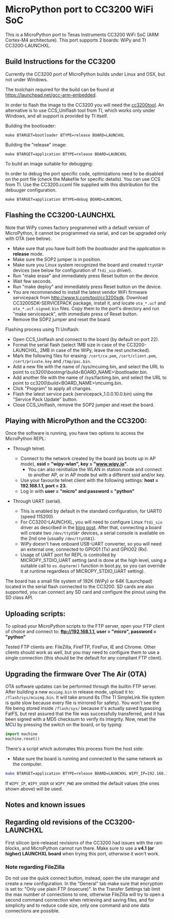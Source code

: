 MicroPython port to CC3200 WiFi SoC
===================================

This is a MicroPython port to Texas Instruments CC3200 WiFi SoC (ARM Cortex-M4
architecture). This port supports 2 boards: WiPy and TI CC3200-LAUNCHXL.

## Build Instructions for the CC3200

Currently the CC3200 port of MicroPython builds under Linux and OSX,
but not under Windows.

The toolchain required for the build can be found at
<https://launchpad.net/gcc-arm-embedded>.

In order to flash the image to the CC3200 you will need the
[cc3200tool](https://github.com/ALLTERCO/cc3200tool). An alternative is
to use CCS_Uniflash tool from TI, which works only under Windows, and all
support is provided by TI itself.

Building the bootloader:

```
make BTARGET=bootloader BTYPE=release BOARD=LAUNCHXL
```

Building the "release" image:

```
make BTARGET=application BTYPE=release BOARD=LAUNCHXL
```

To build an image suitable for debugging:

In order to debug the port specific code, optimizations need to be disabled on the
port file (check the Makefile for specific details). You can use CCS from TI.
Use the CC3200.ccxml file supplied with this distribution for the debuuger configuration.

```
make BTARGET=application BTYPE=debug BOARD=LAUNCHXL
```

## Flashing the CC3200-LAUNCHXL

Note that WiPy comes factory programmed with a default version of MicroPython,
it cannot be programmed via serial, and can be upgraded only with OTA (see
below).

- Make sure that you have built both the *bootloader* and the *application* in **release** mode.
- Make sure the SOP2 jumper is in position.
- Make sure you Linux system recognized the board and created `ttyUSB*`
  devices (see below for configuration of `ftdi_sio` driver).
- Run "make erase" and immediately press Reset button on the device.
- Wait few seconds.
- Run "make deploy" and immediately press Reset button on the device.
- You are recommended to install the latest vendor WiFi firmware
  servicepack from http://www.ti.com/tool/cc3200sdk. Download
  CC3200SDK-SERVICEPACK package, install it, and locate `ota_*.ucf`
  and `ota_*.ucf.signed.bin` files. Copy them to the port's directory
  and run "make servicepack", with immediate press of Reset button.
- Remove the SOP2 jumper and reset the board.

Flashing process using TI Uniflash:

- Open CCS_Uniflash and connect to the board (by default on port 22). 
- Format the serial flash (select 1MB size in case of the CC3200-LAUNCHXL, 2MB in case of the WiPy, leave the rest unchecked).
- Mark the following files for erasing: `/cert/ca.pem`, `/cert/client.pem`, `/cert/private.key` and `/tmp/pac.bin`.
- Add a new file with the name of /sys/mcuimg.bin, and select the URL to point to cc3200\bootmgr\build\<BOARD_NAME>\bootloader.bin.
- Add another file with the name of /sys/factimg.bin, and select the URL to point to cc3200\build\<BOARD_NAME>\mcuimg.bin.
- Click "Program" to apply all changes.
- Flash the latest service pack (servicepack_1.0.0.10.0.bin) using the "Service Pack Update" button.
- Close CCS_Uniflash, remove the SOP2 jumper and reset the board.

## Playing with MicroPython and the CC3200:

Once the software is running, you have two options to access the MicroPython REPL:

- Through telnet.
  * Connect to the network created by the board (as boots up in AP mode), **ssid = "wipy-wlan", key = "www.wipy.io"**.
    * You can also reinitialize the WLAN in station mode and connect to another AP, or in AP mode but with a
      different ssid and/or key.
  * Use your favourite telnet client with the following settings: **host = 192.168.1.1, port = 23.**
  * Log in with **user = "micro" and password = "python"**

- Through UART (serial).
  * This is enabled by default in the standard configuration, for UART0 (speed 115200).
  * For CC3200-LAUNCHXL, you will need to configure Linux `ftdi_sio` driver as described
    in the [blog post](http://www.achanceofbrainshowers.com/blog/tech/2014/8/19/cc3200-development-under-linux/).
    After that, connecting a board will create two `/dev/ttyUSB*` devices, a serial
    console is available on the 2nd one (usually `/dev/ttyUSB1`).
  * WiPy doesn't have onboard USB-UART converter, so you will need an external one,
    connected to GPIO01 (Tx) and GPIO02 (Rx).
  * Usage of UART port for REPL is controlled by MICROPY_STDIO_UART setting (and
    is done at the high level, using a suitable call to `os.dupterm()` function
    in boot.py, so you can override it at runtime regardless of MICROPY_STDIO_UART
    setting).

The board has a small file system of 192K (WiPy) or 64K (Launchpad) located in the serial flash connected to the CC3200. 
SD cards are also supported, you can connect any SD card and configure the pinout using the SD class API.

## Uploading scripts:

To upload your MicroPython scripts to the FTP server, open your FTP client of choice and connect to:
**ftp://192.168.1.1, user = "micro", password = "python"**

Tested FTP clients are: FileZilla, FireFTP, FireFox, IE and Chrome. Other
clients should work as well, but you may need to configure them to use a
single connection (this should be the default for any compliant FTP client).

## Upgrading the firmware Over The Air (OTA)

OTA software updates can be performed through the builtin FTP server. After
building a new `mcuimg.bin` in release mode, upload it to:
`/flash/sys/mcuimg.bin`. It will take around 6s (The TI SimpleLink file
system is quite slow because every file is mirrored for safety). You won't
see the file being stored inside `/flash/sys/` because it's actually saved
bypassing FatFS, but rest assured that the file was successfully transferred,
and it has been signed with a MD5 checksum to verify its integrity.
Now, reset the MCU by pressing the switch on the board, or by typing:

```python
import machine
machine.reset()
```

There's a script which automates this process from the host side:

- Make sure the board is running and connected to the same network as the computer.

```bash
make BTARGET=application BTYPE=release BOARD=LAUNCHXL WIPY_IP=192.168.1.1 WIPY_USER=micro WIPY_PWD=python deploy-ota
```

If `WIPY_IP`, `WIPY_USER` or `WIPY_PWD` are omitted the default values (the ones shown above) will be used.


## Notes and known issues

## Regarding old revisions of the CC3200-LAUNCHXL

First silicon (pre-release) revisions of the CC3200 had issues with the ram blocks, and MicroPython cannot run
there. Make sure to use a **v4.1 (or higher) LAUNCHXL board** when trying this port, otherwise it won't work.

### Note regarding FileZilla

Do not use the quick connect button, instead, open the site manager and create a new configuration. In the "General" tab make 
sure that encryption is set to: "Only use plain FTP (insecure)". In the Transfer Settings tab limit the max number of connections 
to one, otherwise FileZilla will try to open a second command connection when retrieving and saving files, and for simplicity and 
to reduce code size, only one command and one data connections are possible.
